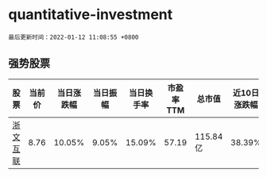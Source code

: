 # quantitative-investment

`最后更新时间：2022-01-12 11:08:55 +0800`

## 强势股票

|股票|当前价|当日涨跌幅|当日振幅|当日换手率|市盈率TTM|总市值|近10日涨跌幅|
|----|----|----|----|----|----|----|----|
|[浙文互联](https://xueqiu.com/S/SH600986)|8.76|10.05%|9.05%|15.09%|57.19|115.84亿|38.39%|
